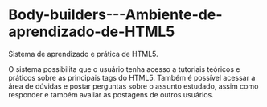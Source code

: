 # Body-builders---Ambiente-de-aprendizado-de-HTML5

Sistema de aprendizado e prática de HTML5.

O sistema possibilita que o usuário tenha acesso a tutoriais teóricos e práticos sobre as principais tags do HTML5. Também é possível acessar a área de dúvidas e postar perguntas sobre o assunto estudado, assim como responder e também avaliar as postagens de outros usuários.
